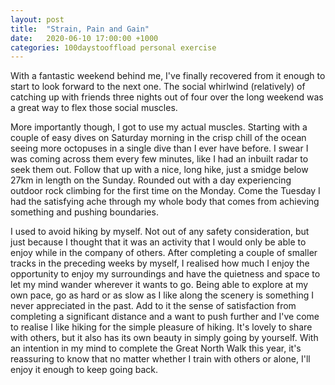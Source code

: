 ```yaml
---
layout: post
title:  "Strain, Pain and Gain"
date:   2020-06-10 17:00:00 +1000
categories: 100daystooffload personal exercise
---
```

With a fantastic weekend behind me, I've finally recovered from it enough to start to look forward to the next one. The social whirlwind (relatively) of catching up with friends three nights out of four over the long weekend was a great way to flex those social muscles.

More importantly though, I got to use my actual muscles. Starting with a couple of easy dives on Saturday morning in the crisp chill of the ocean seeing more octopuses in a single dive than I ever have before. I swear I was coming across them every few minutes, like I had an inbuilt radar to seek them out. Follow that up with a nice, long hike, just a smidge below 27km in length on the Sunday. Rounded out with a day experiencing outdoor rock climbing for the first time on the Monday. Come the Tuesday I had the satisfying ache through my whole body that comes from achieving something and pushing boundaries.

I used to avoid hiking by myself. Not out of any safety consideration, but just because I thought that it was an activity that I would only be able to enjoy while in the company of others. After completing a couple of smaller tracks in the preceding weeks by myself, I realised how much I enjoy the opportunity to enjoy my surroundings and have the quietness and space to let my mind wander wherever it wants to go. Being able to explore at my own pace, go as hard or as slow as I like along the scenery is something I never appreciated in the past. Add to it the sense of satisfaction from completing a significant distance and a want to push further and I've come to realise I like hiking for the simple pleasure of hiking. It's lovely to share with others, but it also has its own beauty in simply going by yourself. With an intention in my mind to complete the Great North Walk this year, it's reassuring to know that no matter whether I train with others or alone, I'll enjoy it enough to keep going back.
